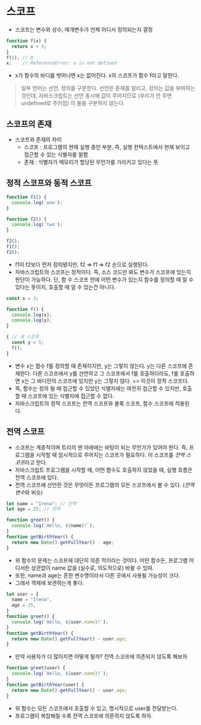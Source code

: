 # 스코프
- 스코프는 변수와 상수, 매개변수가 언제 어디서 정의되는지 결정
```javascript
function f(x) {
  return x + 3;
}
f(5); // 8
x;    // ReferenceError: x is not defined
```
- x가 함수의 바디를 벗어나면 x는 없어진다. x의 스코프가 함수 f라고 말한다.
> 일부 언어는 선언, 정의를 구분한다. 선언은 존재를 알리고, 정의는 값을 부여하는 것인데, 자바스크립트는 선언 동시에 값이 주어지므로 (우리가 안 주면 undefined로 주어짐) 이 둘을 구분하지 않는다.
## 스코프의 존재
- 스코프와 존재의 차이
  - 스코프 : 프로그램의 현재 실행 중인 부분, 즉, 실행 컨텍스트에서 현재 보이고 접근할 수 있는 식별자를 말함
  - 존재 : 식별자가 메모리가 할당된 무언가를 가리키고 있다는 뜻
## 정적 스코프와 동적 스코프
```javascript
function f1() {
  console.log('one');
}

function f2() {
  console.log('two');
}

f2();
f1();
f2();
```
- f1이 f2보다 먼저 정의됐지만, f2 => f1 => f2 순으로 실행된다.
- 자바스크립트의 스코프는 정적이다. 즉, 소스 코드만 봐도 변수가 스코프에 있는지 판단이 가능하다. 단, 함 수 스코프 안에 어떤 변수가 있는지 함수를 정의할 때 알 수 있다는 뜻이지, 호출할 때 알 수 있는건 아니다.
```javascript
const x = 3;

function f() {
  console.log(x);
  console.log(y);
}

{ // 새 스코프
  const y = 5;
  f();
}
```
- 변수 x는 함수 f를 정의할 때 존재히지만, y는 그렇지 않는다. y는 다른 스코프에 존재한다. 다른 스코프에서 y를 선언하고 그 스코프에서 f를 호출하더라도, f를 호출하면 x는 그 바디안의 스코프에 있지만 y는 그렇지 않다. => 이것이 정적 스코프다.
- 즉, 함수는 정의 될 때 접근할 수 있었던 식별자에는 여전히 접근할 수 있지만, 호출할 때 스코프에 있는 식별자에 접근할 수 없다.
- 자바스크립트의 정적 스코프는 전역 스코프와 블록 스코프, 함수 스코프에 적용된다.
## 전역 스코프
- 스코프는 계층적이며 트리의 맨 아래에는 바탕이 되는 무언가가 있어야 한다. 즉, 프로그램을 시작할 때 암시적으로 주어지는 스코프가 필요하다. 이 스코프를 *전역 스코프*라고 한다.
- 자바스크립트 프로그램을 시작할 때, 어떤 함수도 호출하지 않았을 때, 실행 흐름은 전역 스코프에 있다.
- 전역 스코프에 선언한 것은 무엇이든 프로그램의 모든 스코프에서 볼 수 있다. (*전역 변수*와 비슷)
```javascript
let name = "Irena"; // 전역
let age = 25; // 전역

function greet() {
  console.log(`Hello, ${name}!`);
}
function getBirthYear() {
  return new Date().getFullYear() - age;
}
```
- 위 함수의 문제는 스코프에 대단히 의존 적이라는 것이다. 어떤 함수든, 프로그램 어디서든 상관없이 name 값을 (실수로, 의도적으로) 바꿀 수 있따.
- 또한, name과 age는 흔한 변수명이라서 다른 곳에서 사용될 가능성이 크다.
- 그래서 객체에 보관하는게 좋다.
```javascript
let user = {
  name = "Irena",
  age = 25,
}
function greet() {
  console.log(`Hello, ${user.name}!`);
}
function getBirthYear() {
  return new Date().getFullYear() - user.age;
}
```
- 만약 사용자가 더 많아지면 어떻게 될까? 전역 스코프에 의존되지 않도록 해보자
```javascript
function greet(user) {
  console.log(`Hello, ${user.name}!`);
}
function getBirthYear(user) {
  return new Date().getFullYear() - user.age;
}
```
- 위 함수는 모든 스코프에서 호출할 수 있고, 명시적으로 user를 전달받는다.
- 프로그램이 복잡해질 수록 전역 스코프에 의존하지 않도록 하자.